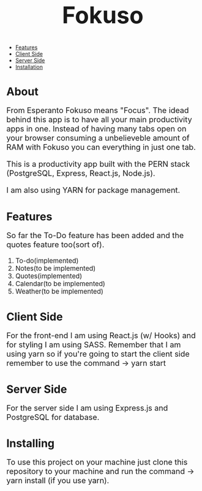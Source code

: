 <h1 style="font-size: 60px; text-align: center;" >Fokuso</h1>

<ul>
  <li><a href="#features">Features</a></li>
  <li><a href="#client">Client Side</a></li>
  <li><a href="#server">Server Side</a></li>
  <li><a href="#install">Installation</a></li>
</ul>

<h1>About</h1>
<p style="font-size: 20px;"  >From Esperanto Fokuso means "Focus".
The idead behind this app is to have all your main productivity apps in one. Instead of having many tabs open on your browser consuming a unbelieveble amount of RAM with Fokuso you can everything in just one tab.
</p>
<p style="font-size: 20px;"  >This is a productivity app built with the PERN stack (PostgreSQL, Express, React.js, Node.js).</p>
<p style="font-size: 20px;"  >I am also using YARN for package management.</p>

<h1 id="features">Features</h1>
<p style="font-size: 20px;"  >So far the To-Do feature has been added and the quotes feature too(sort of).</p>
<oL>
 <li style="font-size: 17px;">To-do(implemented)</li>
 <li style="font-size: 17px;">Notes(to be implemented)</li>
 <li style="font-size: 17px;">Quotes(implemented)</li>
 <li style="font-size: 17px;">Calendar(to be implemented)</li>
 <li style="font-size: 17px;">Weather(to be implemented)</li>
</ol>

<h1 id="client" >Client Side</h1>
<p style="font-size: 20px;">
For the front-end I am using React.js (w/ Hooks) and for styling I am using SASS. Remember that I am using yarn so if you're going to start the client side remember to use the command -> yarn start
</p>
<h1 id="server" >Server Side</h1>
<p style="font-size: 20px;">
For the server side I am using Express.js and PostgreSQL for database.
</p>

<h1 id="install" >Installing</h1>
<p style="font-size: 20px;">
To use this project on your machine just clone this repository to your machine and run the command -> yarn install (if you use yarn).
</p>



